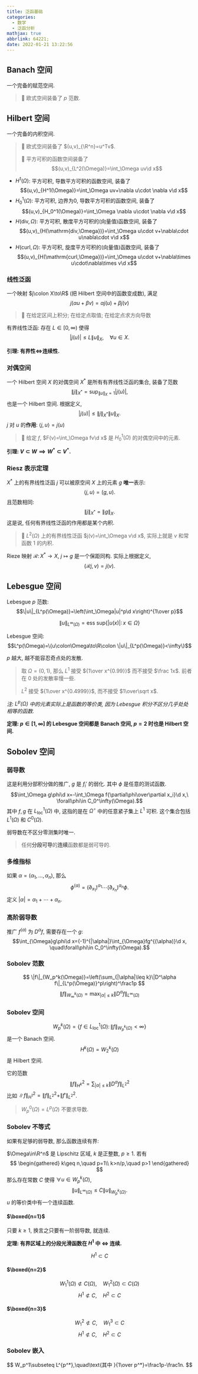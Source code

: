 ```yaml
---
title: 泛函基础
categories:
  - 数学
  - 泛函分析
mathjax: true
abbrlink: 64221;
date: 2022-01-21 13:22:56
---
```

## Banach 空间
一个完备的赋范空间.

> 🌰 欧式空间装备了 $p$ 范数.

<!--more-->

## Hilbert 空间
一个完备的内积空间.

> 🌰 欧式空间装备了 $(u,v)_{\R^n}=u^Tv$.
> 
> 🌰 平方可积的函数空间装备了$$(u,v)_{L^2(\Omega)}=\int_\Omega uv\d x$$

- $H^1(\Omega)$: 平方可积, 导数平方可积的函数空间, 装备了 $$(u,v)_{H^1(\Omega)}=\int_\Omega uv+\nabla u\cdot \nabla v\d x$$
- $H_0^1(\Omega)$: 平方可积, 边界为0, 导数平方可积的函数空间, 装备了 $$(u,v)_{H_0^1(\Omega)}=\int_\Omega \nabla u\cdot \nabla v\d x$$
- $H(\mathrm{div}, \Omega)$: 平方可积, 散度平方可积的(向量值)函数空间, 装备了 $$(u,v)_{H(\mathrm{div,\Omega})}=\int_\Omega u\cdot v+\nabla\cdot u\nabla\cdot v\d x$$
- $H(\mathrm{curl}, \Omega)$: 平方可积, 旋度平方可积的(向量值)函数空间, 装备了 $$(u,v)_{H(\mathrm{curl,\Omega})}=\int_\Omega u\cdot v+\nabla\times u\cdot\nabla\times v\d x$$

### 线性泛函
一个映射 $j\colon X\to\R$ (把 Hilbert 空间中的函数变成数), 满足 $$j(\alpha u+\beta v)=\alpha j(u)+\beta j(v)$$

> 🌰 在给定区间上积分; 在给定点取值; 在给定点求方向导数

有界线性泛函: 存在 $L\in[0,\infty)$ 使得 $$|j(u)|\leq L\|u\|_X,\quad\forall u\in X.$$

**引理: 有界性$\iff$连续性.**

### 对偶空间
一个 Hilbert 空间 $X$ 的对偶空间 $X^*$ 是所有有界线性泛函的集合, 装备了范数$$\|j\|_{X^*}=\sup_{\|u\|_X=1}|j(u)|,$$ 也是一个 Hilbert 空间.
根据定义,
$$
|j(u)|\leq \|j\|_{X^*}\|u\|_X.
$$
$j$ 对 $u$ 的**作用**: $\langle j,u\rangle=j(u)$

> 🌰 给定 $f$, $F(v)=\int_\Omega fv\d x$ 是 $H_0^1(\Omega)$ 的对偶空间中的元素.

**引理: $V\subset W\implies W^*\subset V^*$.**

### Riesz 表示定理
$X^*$ 上的有界线性泛函 $j$ 可以被原空间 $X$ 上的元素 $g$ **唯一**表示: $$\langle j,u\rangle=(g,u).$$
且范数相同:$$\|j\|_{X^*}=\|g\|_X.$$
这是说, 任何有界线性泛函的作用都是某个内积.

> 🌰 $L^2(\Omega)$ 上的有界线性泛函 $j(v)=\int_\Omega v\d x$, 实际上就是 $v$ 和常函数 $1$ 的内积.

Rieze 映射 $\mathcal{R}\colon X^*\to X$, $j\mapsto g$ 是一个保距同构. 实际上根据定义,
$$
(\mathcal{R}j,v)=j(v).
$$

## Lebesgue 空间
Lebesgue $p$ 范数: $$\|u\|_{L^p(\Omega)}=\left(\int_\Omega|u|^p\d x\right)^{1\over p}$$

$$\|u\|_{L^\infty(\Omega)}=\mathrm{ess\ sup}\{|u(x)|\colon x\in\Omega\}$$

Lebesgue 空间: $$L^p(\Omega)=\{u\colon\Omega\to\R\colon \|u\|_{L^p(\Omega)}<\infty\}$$

$p$ 越大, 越不能容忍奇点处的发散.

> 取 $\Omega=(0,1)$, 那么 $L^1$ 接受 ${1\over x^{0.99}}$ 而不接受 $\frac 1x$. 前者在 0 处的发散率慢一些.
> 
> $L^2$ 接受 ${1\over x^{0.4999}}$, 而不接受 $1\over\sqrt x$.

*注: $L^p(\Omega)$ 中的元素实际上是函数的等价类, 因为 Lebesgue 积分不区分几乎处处相等的函数.*

**定理: $p\in[1,\infty]$ 的 Lebesgue 空间都是 Banach 空间, $p=2$ 时也是 Hilbert 空间.**

## Sobolev 空间
### 弱导数
这是利用分部积分做的推广, $g$ 是 $f_i'$ 的弱化. 其中 $\phi$ 是任意的测试函数.
$$\int_\Omega g\phi\d x=-\int_\Omega f{\partial\phi\over\partial x_i}\d x,\ \forall\phi\in C_0^\infty(\Omega).$$
其中 $f,g$ 在 $L_{\text{loc}}^1(\Omega)$ 中, 这指的是在 $\Omega^\circ$ 中的任意紧子集上 $L^1$ 可积. 这个集合包括 $L^1(\Omega)$ 和 $C^0(\Omega)$.

弱导数在不区分零测集时唯一.

> 任何**分段可导**的**连续**函数都是弱可导的.

### 多维指标
如果 $\alpha=(\alpha_1,\ldots,\alpha_n)$, 那么 $$\phi^{(\alpha)}=\left(\partial_{x_1}\right)^{\alpha_1}\cdots(\partial_{x_n})^{\alpha_n}\phi.$$
定义 $|\alpha|=\alpha_1+\cdots+\alpha_n$.

### 高阶弱导数
推广 $f^{(\alpha)}$ 为 $D^\alpha f$, 需要存在一个 $g$:
$$\int_{\Omega}g\phi\d x=(-1)^{|\alpha|}\int_{\Omega}fg^{(\alpha)}\d x, \quad\forall\phi\in C_0^\infty(\Omega).$$

### Sobolev 范数
$$
\|f\|_{W_p^k(\Omega)}=\left(\sum_{|\alpha|\leq k}\|D^\alpha f\|_{L^p(\Omega)}^p\right)^\frac1p
$$
$$
\|f\|_{W_\infty^k(\Omega)}=\max_{|\alpha|\leq k}\|D^\alpha f\|_{L^\infty(\Omega)}
$$

### Sobolev 空间
$$W_p^k(\Omega)=\{f\in L_{\text{loc}}^1(\Omega)\colon \|f\|_{W_p^k(\Omega)}<\infty\}$$
是一个 Banach 空间.
$$H^k(\Omega)=W_2^k(\Omega)$$ 是 Hilbert 空间.

它的范数
$$
\|f\|_{H^k}^2=\sum_{|\alpha|\leq k}\|D^\alpha f\|_{L^2}^2
$$
比如 $\|f\|_{H^1}^2=\|f\|_{L^2}^2+\|f'\|_{L^2}^2$.

> $W_p^0(\Omega)=L^p(\Omega)$ 不要求导数.

### Sobolev 不等式
如果有足够的弱导数, 那么函数连续有界:

$\Omega\in\R^n$ 是 Lipschitz 区域, $k$ 是正整数, $p\geq1$. 若有
$$
\begin{gathered}
k\geq n,\quad p=1\\
k>n/p,\quad p>1
\end{gathered}
$$
那么存在常数 $C$ 使得 $\forall u\in W_p^k(\Omega)$,
$$
\|u\|_{L^\infty(\Omega)}\leq C\|u\|_{W_p^k(\Omega)}.
$$
$u$ 的等价类中有一个连续函数.

#### $\boxed{n=1}$
只要 $k\geq1$, 换言之只要有一阶弱导数, 就连续.

**定理: 有界区域上的分段光滑函数在 $H^1$ 中 $\iff$ 连续.**

$$H^1\subset C$$

#### $\boxed{n=2}$
$$
W_1^1(\Omega)\not\subset C(\Omega),\quad W_1^2(\Omega)\subset C(\Omega)
$$
$$
H^1\not\subset C,\quad H^2\subset C
$$

#### $\boxed{n=3}$
$$
W_1^2\not\subset C,\quad W_1^3\subset C
$$
$$
H^1\not\subset C,\quad H^2\subset C
$$

### Sobolev 嵌入
$$
W_p^1\subseteq L^{p^*},\quad\text{其中 }{1\over p^*}=\frac1p-\frac1n.
$$